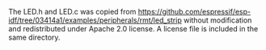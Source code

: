 The LED.h and LED.c was copied from https://github.com/espressif/esp-idf/tree/03414a1/examples/peripherals/rmt/led_strip
without modification and redistributed under Apache 2.0 license. A license file is included in the same directory.
